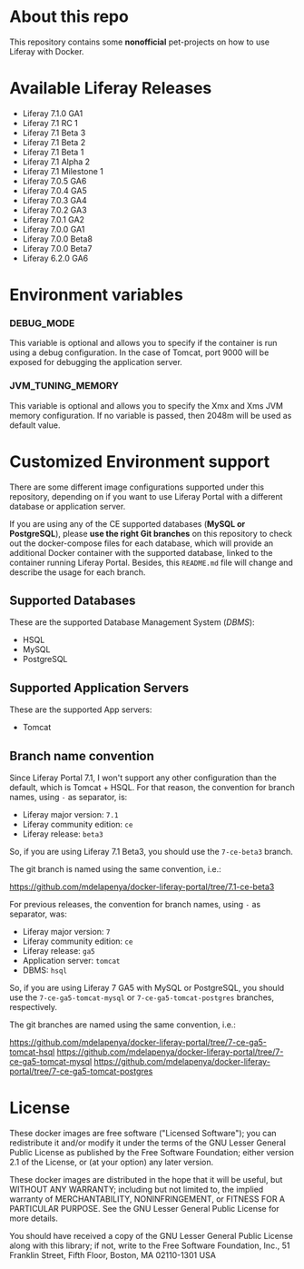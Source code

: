 # About this repo
This repository contains some **nonofficial** pet-projects on how to use Liferay with Docker.

# Available Liferay Releases
  - Liferay 7.1.0 GA1
  - Liferay 7.1 RC 1
  - Liferay 7.1 Beta 3
  - Liferay 7.1 Beta 2
  - Liferay 7.1 Beta 1
  - Liferay 7.1 Alpha 2
  - Liferay 7.1 Milestone 1
  - Liferay 7.0.5 GA6
  - Liferay 7.0.4 GA5
  - Liferay 7.0.3 GA4
  - Liferay 7.0.2 GA3
  - Liferay 7.0.1 GA2
  - Liferay 7.0.0 GA1
  - Liferay 7.0.0 Beta8
  - Liferay 7.0.0 Beta7
  - Liferay 6.2.0 GA6

# Environment variables

### DEBUG_MODE

This variable is optional and allows you to specify if the container is run using a debug configuration. In the case of Tomcat, port 9000 will be exposed for debugging the application server.

### JVM_TUNING_MEMORY

This variable is optional and allows you to specify the Xmx and Xms JVM memory configuration. If no variable is passed, then 2048m will be used as default value.

# Customized Environment support
There are some different image configurations supported under this repository, depending on if you want to use Liferay Portal with a different database or application server.

If you are using any of the CE supported databases (**MySQL or PostgreSQL**), please **use the right Git branches** on this repository to check out the docker-compose files for each database, which will provide an additional Docker container with the supported database, linked to the container running Liferay Portal. Besides, this `README.md` file will change and describe the usage for each branch.

## Supported Databases
These are the supported Database Management System (*DBMS*):
  - HSQL
  - MySQL
  - PostgreSQL

## Supported Application Servers
These are the supported App servers:
  - Tomcat

## Branch name convention
Since Liferay Portal 7.1, I won't support any other configuration than the default, which is Tomcat + HSQL. For that reason, the convention for branch names, using `-` as separator, is:
  - Liferay major version: `7.1`
  - Liferay community edition: `ce`
  - Liferay release: `beta3`

So, if you are using Liferay 7.1 Beta3, you should use the `7-ce-beta3` branch.

The git branch is named using the same convention, i.e.:

  https://github.com/mdelapenya/docker-liferay-portal/tree/7.1-ce-beta3

For previous releases, the convention for branch names, using `-` as separator, was:
  - Liferay major version: `7`
  - Liferay community edition: `ce`
  - Liferay release: `ga5`
  - Application server: `tomcat`
  - DBMS: `hsql`

So, if you are using Liferay 7 GA5 with MySQL or PostgreSQL, you should use the `7-ce-ga5-tomcat-mysql` or `7-ce-ga5-tomcat-postgres` branches, respectively.

The git branches are named using the same convention, i.e.:

  https://github.com/mdelapenya/docker-liferay-portal/tree/7-ce-ga5-tomcat-hsql
  https://github.com/mdelapenya/docker-liferay-portal/tree/7-ce-ga5-tomcat-mysql
  https://github.com/mdelapenya/docker-liferay-portal/tree/7-ce-ga5-tomcat-postgres

# License
These docker images are free software ("Licensed Software"); you can redistribute it and/or modify it under the terms of the GNU Lesser General Public License as published by the Free Software Foundation; either version 2.1 of the License, or (at your option) any later version.

These docker images are distributed in the hope that it will be useful, but WITHOUT ANY WARRANTY; including but not limited to, the implied warranty of MERCHANTABILITY, NONINFRINGEMENT, or FITNESS FOR A PARTICULAR PURPOSE. See the GNU Lesser General Public License for more details.

You should have received a copy of the GNU Lesser General Public License along with this library; if not, write to the Free Software Foundation, Inc., 51 Franklin Street, Fifth Floor, Boston, MA 02110-1301 USA
